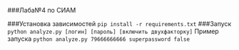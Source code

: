 ###Лаба№4 по СИАМ

###Установка зависимостей
`pip install -r requirements.txt`
###Запуск
`python analyze.py [логин] [пароль] [включить двухфакторку]`
Пример запуска
`python analyze.py 79666666666 superpassword false`

